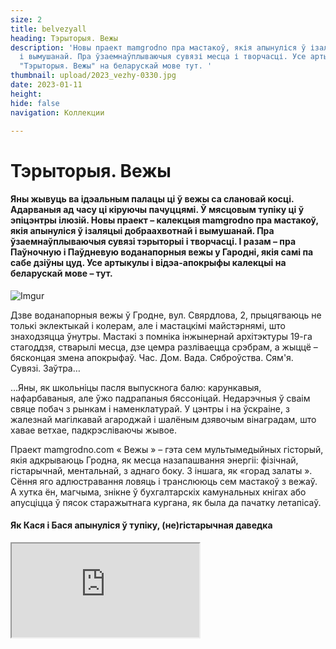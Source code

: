 ```yaml
---
size: 2
title: belvezyall
heading: Тэрыторыя. Вежы
description: 'Новы праект mamgrodno пра мастакоў, якія апынуліся ў ізаляцыі добраахвотнай
  і вымушанай. Пра ўзаемнаўплываючыя сувязі месца і творчасці. Усе артыкулы і відэа-апокрыфы  калекцыі
  "Тэрыторыя. Вежы" на беларускай мове тут. '
thumbnail: upload/2023_vezhy-0330.jpg
date: 2023-01-11
height: 
hide: false
navigation: Коллекции

---
```

# **Тэрыторыя. Вежы**

#### Яны жывуць ва ідэальным палацы ці ў вежы са слановай косці. Адарваныя ад часу  ці кіруючы пачуццямі. Ў мясцовым тупіку ці ў эпіцэнтры ілюзій. Новы праект – калекцыя mamgrodno пра мастакоў, якія апынуліся ў ізаляцыі добраахвотнай і вымушанай. Пра ўзаемнаўплываючыя сувязі тэрыторыі і творчасці. І разам – пра Паўночную і Паўдневую воданапорныя вежы у Гародні, якія самі па сабе дзіўны цуд. Усе артыкулы і відэа-апокрыфы  калекцыі на беларускай мове –  тут.

![Imgur](https://i.imgur.com/7midNQR.jpg)

Дзве воданапорныя вежы ў Гродне, вул. Свярдлова, 2, прыцягваюць не толькі эклектыкай і колерам, але і мастацкімі майстэрнямі, што знаходзяцца ўнутры. Мастакі з помніка інжынернай архітэктуры 19-га стагоддзя, стварылі месца, дзе цемра разліваецца срэбрам, а жыццё – бясконцая змена апокрыфаў. Час. Дом. Вада. Сяброўства. Сям'я. Сувязі. Заўтра…

...Яны, як школьніцы пасля выпускнога балю: карункавыя, нафарбаваныя, але ўжо падрапаныя бяссоніцай. Недарэчныя ў сваім свяце побач з рынкам і наменклатурай. У цэнтры і на ўскраіне, з жалезнай магілкавай агароджай і шалёным дзявочым вінаградам, што хавае ветхае, падкрэсліваючы жывое.

Праект mamgrodno.com « Вежы » – гэта сем мультымедыйных гісторый, якія адкрываюць Гродна, як месца назапашвання энергіі: фізічнай, гістарычнай, ментальнай, з аднаго боку. З іншага, як «горад залаты ». Сёння яго адлюстравання ловяць і транслююць сем мастакоў з вежаў. А хутка ён, магчыма, знікне ў бухгалтарскіх камунальных кнігах або апусціцца ў пясок старажытнага кургана, як была да пачатку летапісаў.

#### Як Кася і Бася апынуліся ў тупіку, (не)гістарычная даведка

<div><iframe class="youtube" src="https://www.youtube.com/embed/0bMkMUM8L7Y"></div>
  
**Гісторыя воданапорных вежаў  ў Гародні пачынаецца ў канцы 19-га стагоддзя, але месца, дзе іх пабудавалі ў старажытнасці магло мець сакральны сэнс**.
  
Распавядае гарадзенскі гісторык **Андрэй ЧЕРНЯКЕВИЧ**: «_Калі паглядзець на карты 17-га стагоддзя, горад пачынаўся ад даліны ракі Городнічанка, Старога замка і развіваўся на паўднёвы ўсход уверх да ўзгорак, як раз у бок ад вуліцы Сацыялістычнай да Свярдлава. Мы можам толькі здагадвацца, але ёсць гіпотэза ( у прыватнасці яе выказваў гісторык-краязнаўца Юзеф Ядковскій ), што вуліца Свярдлава, па меншай меры яе частка, якая вядзе да сённяшніх веж, магла называцца «На курган». На курган, а не на гару. Назва падкрэслівае старажытнасць гэтага месца, і, магчыма, звязана з дахрысціянскімі абрадамі пахавання, якое можа апынуцца пад вежамі. Сёння складана ўявіць, але ў сярэднявеччы менавіта вуліца Свярдлава гуляла ролю, якую зараз выконвае пешаходная Савецкая_».
  
Калі 160 гадоў таму пракапалі пагоркі і праклалі чыгунку ( ўчастак Парэчча-Гродна, частка маршруту Санкт-Пецярбург – Варшава, пусцілі ў 1862 годзе заўв. Рэд ), тое, што раней было цэнтрам, ператварылася ў мядзведжы кут. І сёння вежы як быццам знаходзяцца ў тупіку: паміж чыгункай, гарадскім рынкам з аднаго боку і ўскраінай ўмоўнага старога горада, ракой Нёман – з другога. Раён вельмі прывабны для жыцця. Прамысловасці няма, Нёман блізка, букалічныя панадворкі старога горада, інфраструктура цэнтра.
  
У 19-м стагоддзі апынулася, што ў горадзе няма адной важнай асаблівасці – вадаправода. Дакладна ён існаваў яшчэ ў 17-м стагоддзі, але абслугоўваў магістрат, палацы і быў згублены. Паўднёвая ( ружовая ) воданапорная вежа была пабудавана ў 1890-м. Паўночная ( тэракотавая), знаходзіцца бліжэй да чыгункі, скончана, прыкладна, да 1916-1918 гадоў. У народзе іх да сіх пор завуць Кася і Бася. 
Вышыня збудаванняў – 22 метры, элементы эклектыкі, псеўдарускія какошнікі, цагляныя карункі, бардзюркі, арнаменты, пілястры і яркі колер фасадаў прыкметна вылучаюць іх сярод астатняй гарадской забудовы. Усярэдзіне вежы круглыя, а фасады васьмікутныя. Цікава, як паўтараецца гісторыя, у 20-30-я гады мінулага стагоддзя раён за Касей і Басей забудоўваўся дамамі для польскіх чыноўнікаў. Быў нават амбіцыйны праект, стварыць Жандармскі праспект і Жандармскі завулак проста за вежамі з 4-х будынкаў у форме акружнасці. Паспелі ўзвесці толькі адно, і цяпер незвычайны няроўны цагляны дом з высокімі столямі і вітымі лесвіцамі хаваецца ў садзе за Касей і Басей.
  
У 60-70-я гады сюды прыходзіць савецкая наменклатура: з'яўляюцца кватэры для партыйных лідараў, працаўнікоў, «Сакалінае гняздо», «Дом Дубко». І сёння Вежы апынуліся ў асяроддзі элітаў. Недалёка пабудавалі дома для вышэйшых чыноўнікаў вобласці. Зямля ж, дзе знаходзяцца самі вежы і майстэрні – яшчэ на шмат гадоў наперад аддадзена ў арэнду Саюзу мастакоў Беларусі для гарадзенскага філіяла. Вось так гэта месца і замацавалася за творчасцю і набыло канцэптуальную вядомасць.
  
#### Вежы. Частка 1-я. Юрый Якавенка. Час

**Жыццё пракладвае сабе шлях сярод яблыкаў і спакусы, лопаецца на жаночай грудзі, насенне яе разлятаюцца і падаюць на спусцелыя плошчы. Пляце васьмеркі, рухаецца па крузе. Любы мастак зачынены ў капсуле часу і ўсё ж спрабуе злавіць бясконцасць**.
  
Майстэрня мастака- графіка Юрыя Якавенка знаходзіцца амаль пад дахам Паўднёвай Вежы. Вышэй – закрыты гарышча, дзе да гэтага часу стаіць велізарная жалезная бочка, назапашвальнік вады. Сёння амаль немагчыма туды прабрацца. Лесвічка даўно згніла і развалілася. Але Юрый добра памятае, як дворнік брала ліхтарык, працівагаз, лом і дзіцячую рыдлеўку, падымалася ў цёмную вышыню чысціць бак ад цэнтнераў птушынага памёту. Пасля таго, як паправілі дах, невядома, што цяпер збіраецца ў ёмістасці. Шмат гадоў туды ніхто не зазіраў.
  
<div><iframe class="youtube" src="https://www.youtube.com/embed/k63l8SwTS04"></div>
  
– _Па маладосці хацелася, каб энергія з прац біла, велізарная колькасць чорнага, каб паглынала. А з узростам разумееш, што чорнае раптам апыняецца срэбрам, – кажа Юрый. 
Зараз у вежы сушацца на вяровачцы першыя адбіткі з новай серыі «Скокі Смерці ». Сюжэт з замкнёных геаметрычна фігур, запоўненых рухам і вобразамі, перамяшчаецца ў бяздонную срэбную прастору раслін, зорак, аблокаў_. 

_Крочыш праз віткі часу, стагодзяў, бачыш рэшткі грэчаскіх калон. Поузаў ў рэальнасці, вымяраў прапорцыі, апускаўся ў міфы: помста, здрада, каханне, столькі жахаў, і гэта ўсё пераблыталася. На пясочак садзішся, а ён усё не адчапляецца ад цела, гады ідуць, а ён тут_. 

_З часам зрастаешся з гэтымі сценамі, жыццё шэрае без іх. Чамусьці дома так не працуецца і не думаецца, як у вежы, у адзіноце, рэдкія госці, больш і не трэба. Гэтыя сцены нейкім чынам уплываюць на тое, што раблю, думаю. Пра жыццё, час, пра сябе – усё канцэнтруецца па крузе.  Часам цяжка сказаць, што за вокнамі: восень, вясна і зноў восень, святло, паўзмрок ... і гэта адбываецца на творчасці_. 

![Imgur](https://i.imgur.com/2x7rv40.jpg)
  
_Думкі адсюль не ляцяць. Яны рухаюцца ўверх ад столі ў падлогу, ад сцяны да сцяны. Вежа – гэта цагляная з велізарнай таўшчынёй грабніца для думак, нейкі саркафаг, і ты ў ім жывеш. Які б рамонт не рабілі, хто б сюды не пераехаў, усё роўна ў ёй застанецца наш свет. Фізічна і маральна, мы ўраслі ў гэтыя сцены. Родныя мяне без гэтай вежы не выяўляюць. Бацька выйшаў, бацька пайшоў туды, у гэты пункт. Прыходзіш – там бацька. І ў горадзе людзі прызвычаіліся, што тут мастакі. Сядзіш,  думаеш: дажыву, дасяджу, сцены прынялі, рана ці позна выпхнуць. Пакуль прымаюць, значыць будзем тут знаходзіцца_.
  
#### **Вежы. Частка 2.Іван Русачак. Дом**
  
**_Ты знаходзішся ў замкнёнай сістэме, будуеш свой дом, свой і-Ідэальны Палац на падмурку – напластаванні пакаленняў, уражанняў, ствараеш нешта і расцеш. Простыя формулы ў выніку аказваюцца самымі цікавымі. А асабістая свабода ў тым, што можна зрабіць варыянты_**.

_Майстэрню пад дахам ўжо Паўночнай (ружовай) вежы таксама займае мастак-графік – Іван Русачак. Уваход на гарышча і тут прадказальна зачынены, але магутныя, няхай и замураваныя, трубы для вады дамінуюць над лесвіцай, ўносяць індустрыяльнае адценне ў мастацкі светапарадак_.
  
<div><iframe class="youtube" src="https://www.youtube.com/embed/EW9RbYrrBO4"></div>  
  
– _Тэма “Дом” раней для мяне не існавала. Прынцыпова не хацеў яго. Але цяпер усё змянілася, таму што ў людзей няма абсалютна разумення навошта, куды, мы вяртаемся.
Мне падабаецца ўзаемадзеянне з люстэркам, адлюстраванне і трапленне святла. Калі ты бачыш, што ў адказ хтосьці свеціцца, трэба нешта рабіць. У вежах люстэрка адлюстроўвае акружнасць. Акружнасць не дае рады нейкім нарматывам, канструкцыям. У маім выпадку – гэта прастора, што выходзіць ў новую прастору і так цыркулюе. Яе складваеш, раскладваюць, міксуеш ... і з'яўляецца шлях. Графікі ж працуюць з серыямі, дзе канцэпцыю можна разгледзець з розных бакоў_. 

_Калі ты вучышся, спачатку павінен намаляваць кубік, шарык, зразумець, як будуюцца куты. А тут няма кутоў, але ёсць сістэма прапорцый, і гэта цябе зменьвае, зараджае неяк. Мы часта жывём у дамах, дзе няма архітэктуры. Гэта добрыя тыя ж скрыначкі, кубікі, але яны не валодаюць адмысловымі масштабамі, яны статычныя, ты не можаш перарадзіцца. У вежах ёсць тое, што змяняецца пастаянна. У яе статычнасці – абсалютная дынаміка, і яна пачынае на цябе дзейнічаць. Гэта дапамагае сябе, як банку выкрываць і прыбіраць лішняе_.
 
_Я сябе нікуды не прымацоўваю. Стараюся быць незаўважным, празрыстым. Але ж на самай справе, гэта пытанне, наколькі гэта месца з аднаго боку робіць свабодным, умацоўвае, а наколькі навязвае шкілеты, косці з кургана, якія перашкаджаюць рухацца. Genius loci – геній месца ( сінонім месца сілы ), калі чалавек можа аб,яднацца з гэтым для максімальнай праявы ўнутраных сіл, для дзеяння_. 

_Калі я прыйшоў у вежу,  мне падалося што яе напоўнілі чымсьці не тым, трэба лішняе прыбраць. Тут усё да столі было закідана крэсламі без ножак, скрынкамі, не ведаю, культурным пластом ... На працягу трох тыдняў і трох камазаў ўсе выправілі.  Мастацтва – выбухная сіла, здольная ў культурным пласце зрабіць нейкі перапалох.  Людзей гэта шакіруе, яны кажуць: «Божа як гэта жудасна, у нас была культура, прыйшоў – усё сапсаваў», а потым пачынаюць асвойваць, і з'яўляецца новы культурны пласт, неяк так_.  

![Imgur](https://i.imgur.com/6KPJymj.jpg)  

_Пёрка падарожнічае са мною ўвесь час. Яно з'явілася яшчэ ў Мінску на Някрасава, калі вучыўся ў Міхаіла Савіцкага, ўжо не памятаю з якой гісторыі, але мне спадабалася. Тады яно было чырвонае. Так і жыве тут, паказвае, што жыццё ёсць_. 

_Калі даводзіш ідэю да нейкай кропкі высокай піраміды, думаеш: ага, а што рабіць заўтра. І тады я сяджу ў майстэрні і чакаю. Чакаю, калі апынешся ў пустаце. І вось ў вежу прыйдзе чалавек і скажа нейкае слова.  Трэба да яго ўважліва прыслухацца і пайсці ў гэты бок, я так раблю_.
  
#### **Вежы. Частка 3. Аляксандр Балдакоў. Вада**
  
**Рух, бясконцасць – гэта пэўны план, за які наша свядомасць не можа зачапіцца. Мая любімая форма – гэты рух. Вада ў гэтым плане ідэальны прыклад**.

Майстэрня Аляксандра Балдакова на першым паверсе Паўднёвай вежы запоўнена аб'ектамі і прадметамі. І гэта не проста склад ідэй, рэшткі праектаў або гульні з лямпачкай. У сэнсе трансфармацыі рытму, вобразаў і энергій – тут уладкованы поўны парадак.
  
<div><iframe class="youtube" src="https://www.youtube.com/embed/m-k-3kbRZ2I"></div>
  
_Вада прымае любую форму і запаўняе любы аб'ём, яна бясконцая. А Вежы – гэта ж водны вузел быў, адсюль ў горад падавалася вада, і, па сутнасці, мы знаходзімся ў гэтым вузле. Яшчэ, гэта самая высокая кропка горада. Тут добра думаць. Ўсе мае праекты нарадзіліся ў майстэрні, а калі нешта робіш і фізічна не ўваходзіш у гэтую рэчаіснасць, ёсць прасторы пабольш_. 

_Тут класічны лофт. У гэтым сэнс, што ён будаваўся не як мастацкія майстэрні. Але ж ты выкарыстоўваеш яго геаметрыю. У гэтай ламанай прасторы цікава знаходзіць сябе, мяне такія месцы сілкуюць. Даюць эмацыйную раўнавагу. Унутраныя кропкі апоры, каб успрымаць складаныя падзеі, сітуацыі, што адбываюцца. Ты не можаш проста зачыніцца і працаваць як ні ў чым не бывала, ты рэагуеш, і гэта дае дадатковы ўзровень свядомасці. З'яўляецца ідэя, а людзі потым апускаюцца ў гэту твою ідэю_.
  
![Imgur](https://i.imgur.com/6ry2J0f.jpg)
  
_Любыя гістарычныя месцы няпростыя. Яны назапашвальнікі энергіі. Вось вежа адно з гэтых месцаў. Тут добра нават проста быць. Тут ёсць напластаванне, пазітыўнае напластаванне. Асабліва добра ўвечары, калі ўсе гукі ўжо сыходзяць, і ноччу добра, калі нікога няма. Тоўстыя сцены, яны як зазямліцель,  і гэта нармальна_.
  
#### Вежы. Частка 4. Валянціна Шоба. Сяброўства
  
Скрозь замочную свідравіну для старога жалезнага ключа ў цемры вінтавой лесвіцы ліхтарыкам свеціць прамень ад нябачнага акна.

Вядома, зазіраеш у дзірачку, і першае, што бачыш: белы конь на падваконніку. Класіка, па якой вучацца маляваць студэнты. На ідэальны сілуэт  накладваецца ружовы бок суседняй вежы. Вось ты ўжо праслізнуў паміж адлюстраваннямі. І апынуўся ў круглай майстэрні Валянціны Шобы.
  
Эмоцыі тут сугучныя Флаберу: « Мы закрыем дзверы, паднімемся на самы верх нашай вежы са слановай косці, на самую апошнюю прыступку, бліжэй да неба. Там часам холадна, ці не праўда? Але не бяда! Затое зоркі свецяць ярчэй, і ня чуваць дурняў".
  
  
 